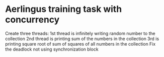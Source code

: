 # Aerlingus training task with concurrency
Create three threads:
1st thread is infinitely writing random number to the collection
2nd thread is printing sum of the numbers in the collection
3rd is printing square root  of sum of squares of all numbers in the collection
Fix the deadlock not using synchronization block

